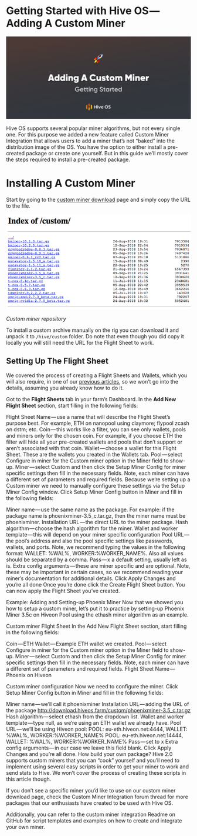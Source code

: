 # Getting Started with Hive OS — Adding A Custom Miner

![header](/images/start_custom_miner/header.png)

Hive OS supports several popular miner algorithms, but not every single one. For this purpose we added a new feature called Custom Miner Integration that allows users to add a miner that’s not “baked” into the distribution image of the OS. You have the option to either install a pre-created package or create one yourself. But in this guide we’ll mostly cover the steps required to install a pre-created package.

# Installing A Custom Miner
Start by going to the [custom miner download](http://download.hiveos.farm/custom/) page and simply copy the URL to the file.

![custom miners repository](/images/start_custom_miner/custom_miners.png)

_Custom miner repository_

To install a custom archive manually on the rig you can download it and unpack it to `/hive/custom` folder. Do note that even though you did copy it locally you will still need the URL for the Flight Sheet to work.

## Setting Up The Flight Sheet
We covered the process of creating a Flight Sheets and Wallets, which you will also require, in one of our [previous articles](start_dashboard_setup.md), so we won’t go into the details, assuming you already know how to do it.

Got to the **Flight Sheets** tab in your farm’s Dashboard. In the **Add New Flight Sheet** section, start filling in the following fields:

Flight Sheet Name — use a name that will describe the Flight Sheet’s purpose best. For example, ETH on nanopool using claymore; flypool zcash on dstm; etc.
Coin — this works like a filter, you can see only wallets, pools and miners only for the chosen coin. For example, if you choose ETH the filter will hide all your pre-created wallets and pools that don’t support or aren’t associated with that coin.
Wallet — choose a wallet for this Flight Sheet. These are the wallets you created in the Wallets tab.
Pool — select Configure in miner for the Custom miner option in the Miner field to show-up.
Miner — select Custom and then click the Setup Miner Config for miner specific settings then fill in the necessary fields. Note, each miner can have a different set of parameters and required fields.
Because we’re setting up a Custom miner we need to manually configure these settings via the Setup Miner Config window. Click Setup Miner Config button in Miner and fill in the following fields:

Miner name — use the same name as the package. For example: if the package name is phoenixminer-3.5_c.tar.gz, then the miner name must be phoenixminer.
Installation URL — the direct URL to the miner package.
Hash algorithm — choose the hash algorithm for the miner.
Wallet and worker template — this will depend on your miner specific configuration
Pool URL — the pool’s address and also the pool specific settings like passwords, wallets, and ports. Note, we recommend typing the values in the following format: WALLET: %WAL%, WORKER:%WORKER_NAME%. Also all values should be separated by a comma.
Pass — x a default setting, usually left as is.
Extra config arguments — these are miner specific and are optional. Note, these may be important in certain cases, so we recommend reading your miner’s documentation for additional details.
Click Apply Changes and you’re all done
Once you’re done click the Create Flight Sheet button. You can now apply the Flight Sheet you’ve created.

Example: Adding and Setting-up Phoenix Miner
Now that we showed you how to setup a custom miner, let’s put it to practice by setting-up Phoenix Miner 3.5c on Hiveon Pool using the ethash miner algorithm as an example.


Custom miner Flight Sheet
In the Add New Flight Sheet section, start filling in the following fields:

Coin — ETH
Wallet — Example ETH wallet we created.
Pool — select Configure in miner for the Custom miner option in the Miner field to show-up.
Miner — select Custom and then click the Setup Miner Config for miner specific settings then fill in the necessary fields. Note, each miner can have a different set of parameters and required fields.
Flight Sheet Name — Phoenix on Hiveon

Custom miner configuration
Now we need to configure the miner. Click Setup Miner Config button in Miner and fill in the following fields:

Miner name — we’ll call it phoenixminer
Installation URL — adding the URL of the package http://download.hiveos.farm/custom/phoenixminer-3.5_c.tar.gz
Hash algorithm — select ethash from the dropdown list.
Wallet and worker template — type null, as we’re using an ETH wallet we already have.
Pool URL — we’ll be using Hiveon pool:
POOL: eu-eth.hiveon.net:4444, WALLET: %WAL%, WORKER:%WORKER_NAME%
POOL: eu-eth.hiveon.net:14444, WALLET: %WAL%, WORKER:%WORKER_NAME%
Pass — set to x
Extra config arguments — in our case we leave this field blank.
Click Apply Changes and you’re all done.
How build your own package?
Hive 2.0 supports custom miners that you can “cook” yourself and you’ll need to implement using several easy scripts in order to get your miner to work and send stats to Hive. We won’t cover the process of creating these scripts in this article though.

If you don’t see a specific miner you’d like to use on our custom miner download page, check the Custom Miner Integration forum thread for more packages that our enthusiasts have created to be used with Hive OS.

Additionally, you can refer to the custom miner integration Readme on GitHub for script templates and examples on how to create and integrate your own miner.
